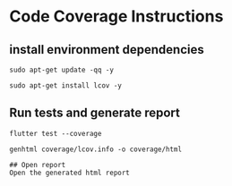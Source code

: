 # Code Coverage Instructions

## install environment dependencies

```
sudo apt-get update -qq -y
```
```
sudo apt-get install lcov -y
```
## Run tests and generate report
```
flutter test --coverage
```
```
genhtml coverage/lcov.info -o coverage/html

## Open report
Open the generated html report